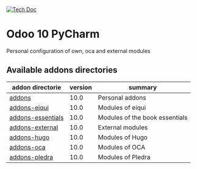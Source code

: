 [![Tech Doc](http://img.shields.io/badge/10.0-docs-8f8f8f.svg?style=flat)](https://www.pledra.com/odoo-product-configurator/documentation)

# Odoo 10 PyCharm
Personal configuration of own, oca and external modules

[//]: # (addons)
Available addons directories
----------------------------
addon directorie | version | summary
--- | --- | ---
[addons](custom/addons/) | 10.0 | Personal addons
[addons-eiqui](custom/addons-eiqui/) | 10.0 | Modules of eiqui
[addons-essentials](custom/addons-essentials/) | 10.0  | Modules of the book essentials
[addons-external](custom/addons-external/) | 10.0 | External modules
[addons-hugo](custom/addons-hugo/) | 10.0 | Modules of Hugo
[addons-oca](custom/addons-oca/) | 10.0 | Modules of OCA
[addons-pledra](custom/addons-pledra/) | 10.0 | Modules of Pledra

[//]: # (end addons)
